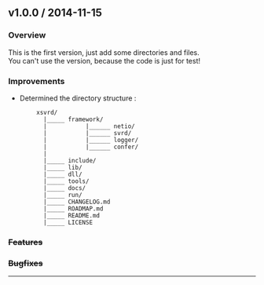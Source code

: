 ## v1.0.0 / 2014-11-15

### Overview
This is the first version, just add some directories and files.  
You can't use the version, because the code is just for test!
### Improvements
- Determined the directory structure :  
```
        xsvrd/  
          |_____ framework/
          |           |______ netio/ 
          |           |______ svrd/
          |           |______ logger/
          |           |______ confer/
          |
          |_____ include/
          |_____ lib/
          |_____ dll/
          |_____ tools/
          |_____ docs/
          |_____ run/
          |_____ CHANGELOG.md
          |_____ ROADMAP.md
          |_____ README.md
          |_____ LICENSE
```
    
### ~~Features~~
### ~~Bugfixes~~

---
